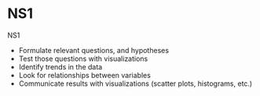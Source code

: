 # NS1
NS1

- Formulate relevant questions, and hypotheses
- Test those questions with visualizations
- Identify trends in the data
- Look for relationships between variables
- Communicate results with visualizations (scatter plots, histograms, etc.)
